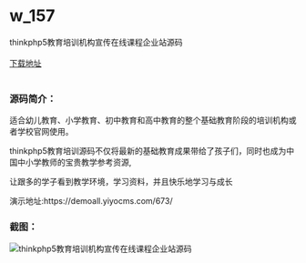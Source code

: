 # w_157
thinkphp5教育培训机构宣传在线课程企业站源码
<br/></br>
[下载地址](https://www.uuid2.com/157.html "下载地址")
<br/></br>
<h3>源码简介：</h3>
<p>适合幼儿教育、小学教育、初中教育和高中教育的整个基础教育阶段的培训机构或者学校官网使用。<p>
<p>thinkphp5教育培训源码不仅将最新的基础教育成果带给了孩子们，同时也成为中国中小学教师的宝贵教学参考资源,<p>
<p>让跟多的学子看到教学环境，学习资料，并且快乐地学习与成长<p>
<p>演示地址:https://demoall.yiyocms.com/673/<p>
<h3>截图：</h3>
<img src="https://www.uuid2.com/wp-content/uploads/img/202106/f85ef43360.png" alt="thinkphp5教育培训机构宣传在线课程企业站源码">
